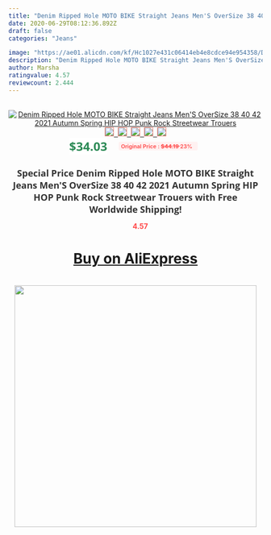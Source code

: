 ```yaml
---
title: "Denim Ripped Hole MOTO BIKE Straight Jeans Men'S OverSize 38 40 42 2021 Autumn Spring HIP HOP Punk Rock Streetwear Trouers"
date: 2020-06-29T08:12:36.892Z
draft: false
categories: "Jeans"

image: "https://ae01.alicdn.com/kf/Hc1027e431c06414eb4e8cdce94e954358/Denim-Ripped-Hole-MOTO-BIKE-Straight-Jeans-Men-S-OverSize-38-40-42-2021-Autumn-Spring.jpg"
description: "Denim Ripped Hole MOTO BIKE Straight Jeans Men'S OverSize 38 40 42 2021 Autumn Spring HIP HOP Punk Rock Streetwear Trouers"
author: Marsha
ratingvalue: 4.57
reviewcount: 2.444
---
```

<br>
<div style="text-align: center;">
<a href="https://s.click.aliexpress.com/e/_A0JvTf" target="_blank" rel="nofollow noopener noreferrer"><img alt="Denim Ripped Hole MOTO BIKE Straight Jeans Men'S OverSize 38 40 42 2021 Autumn Spring HIP HOP Punk Rock Streetwear Trouers" class="magnifier-image" src="https://ae01.alicdn.com/kf/Hc1027e431c06414eb4e8cdce94e954358/Denim-Ripped-Hole-MOTO-BIKE-Straight-Jeans-Men-S-OverSize-38-40-42-2021-Autumn-Spring.jpg_640x640.jpg">
<br>
<img style="border:1px solid salmon" src="https://ae01.alicdn.com/kf/Hc1027e431c06414eb4e8cdce94e954358/Denim-Ripped-Hole-MOTO-BIKE-Straight-Jeans-Men-S-OverSize-38-40-42-2021-Autumn-Spring.jpg_120x120.jpg">&nbsp;&nbsp;<img style="border:1px solid salmon" src="https://ae01.alicdn.com/kf/H89de37f55fcf47468feeb8226ec34c429/Denim-Ripped-Hole-MOTO-BIKE-Straight-Jeans-Men-S-OverSize-38-40-42-2021-Autumn-Spring.jpg_120x120.jpg">&nbsp;&nbsp;<img style="border:1px solid salmon" src="_120x120.jpg">&nbsp;&nbsp;<img style="border:1px solid salmon" src="_120x120.jpg">&nbsp;&nbsp;<img style="border:1px solid salmon" src="https://ae01.alicdn.com/kf/H20b16f89279c41199e8f288712590d206/Denim-Ripped-Hole-MOTO-BIKE-Straight-Jeans-Men-S-OverSize-38-40-42-2021-Autumn-Spring.jpg_120x120.jpg"></a></div><br0>
<div style="text-align: center;"><span style="background-color: white; border: 0px; box-sizing: border-box; color: seagreen; display: inline-block; font-family: &quot;open sans&quot; , &quot;arial&quot; , &quot;helvetica&quot; , sans-serif , &quot;heiti&quot;; font-size: 24px; font-stretch: inherit; font-weight: 700; line-height: inherit; margin: 0px 10px 0px 0px; padding: 0px; vertical-align: middle;">$34.03 </span>
<span style="background: rgb(255 , 241 , 241); border-radius: 3px; border: 0px; box-sizing: border-box; color: #ff4747; display: inline-block; font-family: inherit; font-size: 12px; font-stretch: inherit; font-style: inherit; font-variant: inherit; font-weight: 600; line-height: inherit; margin: 0px; padding: 2px 5px; transform: scale(0.9); vertical-align: middle;">Original Price : <b style="text-decoration: line-through;">$44.19 </b> 23%&nbsp;&nbsp;</span></div>
<h1 style="color: #333333; display: inline-block; font-family: &quot;open sans&quot; , &quot;arial&quot; , &quot;helvetica&quot; , sans-serif , &quot;heiti&quot;; font-size: 18px; font-stretch: inherit; font-weight: 700; text-align: center;">Special Price Denim Ripped Hole MOTO BIKE Straight Jeans Men'S OverSize 38 40 42 2021 Autumn Spring HIP HOP Punk Rock Streetwear Trouers with Free Worldwide Shipping!</h1>
<div style="color: #ff4747; text-align: center;">
<img src="https://4.bp.blogspot.com/-M0ZcTcb-5uY/XleCXlxnR4I/AAAAAAAAAEc/OrjgMkXV1oMQFaCRZj5HQwOCBcu3w1FegCPcBGAYYCw/s1600/star.png" style="height: 15px;">&nbsp;<b>4.57</b></div>
<div class="button_cont" align="center"><a class="buynow_a" href="https://s.click.aliexpress.com/e/_A0JvTf" target="_blank" rel="nofollow noopener noreferrer"><H1>Buy on AliExpress</H1></a></div><br>
<div class="separator" style="clear: both; text-align: center;">
<img src="https://lh3.googleusercontent.com/-pTy5HemUv9M/XlePHvY0dAI/AAAAAAAAAE4/0nX5iRUoIWY8eMW9Dpxeirr157OZliDIgCLcBGAsYHQ/s1600/badge.gif" width="480">
</div>
